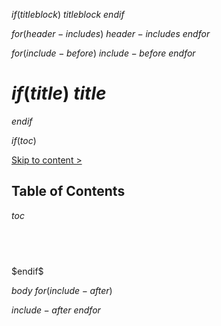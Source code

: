 $if(titleblock)$
$titleblock$
$endif$

$for(header-includes)$
$header-includes$
$endfor$

$for(include-before)$
$include-before$
$endfor$

$if(title)$
$title$
===
$endif$

$if(toc)$

[Skip to content >](#content-anchor)

Table of Contents
-----------------
$toc$

<h2 id="content-anchor">&nbsp;</h2>
$endif$

$body$
$for(include-after)$

$include-after$
$endfor$
